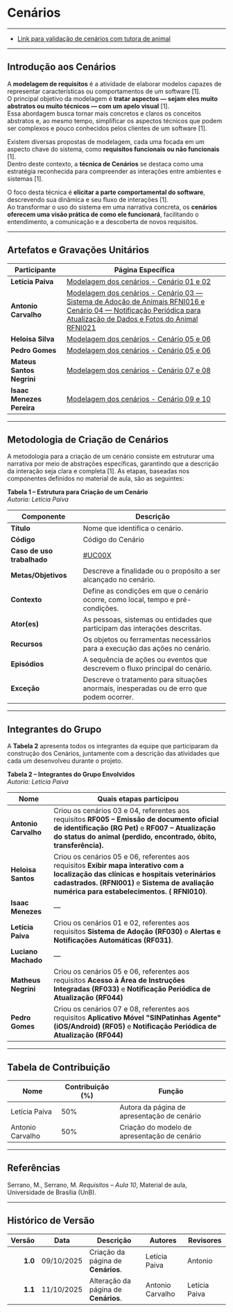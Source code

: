 # Cenários

---

* [Link para validação de cenários com tutora de animal](https://www.youtube.com/watch?v=loBusGtCcjI)

---

## Introdução aos Cenários  

A **modelagem de requisitos** é a atividade de elaborar modelos capazes de representar características ou comportamentos de um software [1].  
O principal objetivo da modelagem é **tratar aspectos — sejam eles muito abstratos ou muito técnicos — com um apelo visual** [1].  
Essa abordagem busca tornar mais concretos e claros os conceitos abstratos e, ao mesmo tempo, simplificar os aspectos técnicos que podem ser complexos e pouco conhecidos pelos clientes de um software [1].

Existem diversas propostas de modelagem, cada uma focada em um aspecto chave do sistema, como **requisitos funcionais ou não funcionais** [1].  
Dentro deste contexto, a **técnica de Cenários** se destaca como uma estratégia reconhecida para compreender as interações entre ambientes e sistemas [1].

O foco desta técnica é **elicitar a parte comportamental do software**, descrevendo sua dinâmica e seu fluxo de interações [1].  
Ao transformar o uso do sistema em uma narrativa concreta, os **cenários oferecem uma visão prática de como ele funcionará**, facilitando o entendimento, a comunicação e a descoberta de novos requisitos.

---

## Artefatos e Gravações Unitários  

| Participante | Página Específica |
|---------------|------------------|
| **Letícia Paiva** | [Modelagem dos cenários - Cenário 01 e 02](/modelagem/gravacoes/leticia/cenarios.md) |
| **Antonio Carvalho** | [Modelagem dos cenários - Cenário 03 — Sistema de Adoção de Animais RFNI016 e Cenário 04 — Notificação Periódica para Atualização de Dados e Fotos do Animal RFNI021](/modelagem/gravacoes/antonio/cenarios.md) |
| **Heloisa Silva** | [Modelagem dos cenários - Cenário 05 e 06](/modelagem/gravacoes/heloisa/cenarios.md) |
| **Pedro Gomes** | [Modelagem dos cenários - Cenário 05 e 06](/modelagem/gravacoes/pedro/cenarios.md) |
| **Mateus Santos Negrini** | [Modelagem dos cenários - Cenário 07 e 08](/modelagem/gravacoes/mateus/cenarios.md) |
| **Isaac Menezes Pereira** | [Modelagem dos cenários - Cenário 09 e 10](/modelagem/gravacoes/isaac/cenarios.md) |



---

## Metodologia de Criação de Cenários 

A metodologia para a criação de um cenário consiste em estruturar uma narrativa por meio de abstrações específicas, garantindo que a descrição da interação seja clara e completa [1]. As etapas, baseadas nos componentes definidos no material de aula, são as seguintes:

**Tabela 1 – Estrutura para Criação de um Cenário**  
*Autoria: Letícia Paiva*

| **Componente**     | **Descrição**                                                                                      |
|--------------------|----------------------------------------------------------------------------------------------------|
| **Título**         | Nome que identifica o cenário.                                                                     |
| **Código** | Código do Cenário |
| **Caso de uso trabalhado** | [#UC00X](...)|
| **Metas/Objetivos**| Descreve a finalidade ou o propósito a ser alcançado no cenário.                                   |
| **Contexto**       | Define as condições em que o cenário ocorre, como local, tempo e pré-condições.                   |
| **Ator(es)**       | As pessoas, sistemas ou entidades que participam das interações descritas.                         |
| **Recursos**       | Os objetos ou ferramentas necessários para a execução das ações no cenário.                        |
| **Episódios**      | A sequência de ações ou eventos que descrevem o fluxo principal do cenário.                        |
| **Exceção**        | Descreve o tratamento para situações anormais, inesperadas ou de erro que podem ocorrer.           |

---

## Integrantes do Grupo  

A **Tabela 2** apresenta todos os integrantes da equipe que participaram da construção dos Cenários, juntamente com a descrição das atividades que cada um desenvolveu durante o projeto.  

**Tabela 2 – Integrantes do Grupo Envolvidos**  
*Autoria: Letícia Paiva*

| **Nome**            | **Quais etapas participou** |
|---------------------|------------------------------|
| **Antonio Carvalho**| Criou os cenários 03 e 04, referentes aos requisitos **RF005 – Emissão de documento oficial de identificação (RG Pet)** e **RF007 – Atualização do status do animal (perdido, encontrado, óbito, transferência).**                           |
| **Heloisa Santos**  | Criou os cenários 05 e 06, referentes aos requisitos **Exibir mapa interativo com a localização das clínicas e hospitais veterinários cadastrados. (RFNI001)** e **Sistema de avaliação numérica para estabelecimentos. ( RFNI010)**.|
| **Isaac Menezes**   | —                            |
| **Letícia Paiva**   | Criou os cenários 01 e 02, referentes aos requisitos **Sistema de Adoção (RF030)** e **Alertas e Notificações Automáticas (RF031)**. |
| **Luciano Machado** | —                            |
| **Matheus Negrini** | Criou os cenários 05 e 06, referentes aos requisitos **Acesso à Área de Instruções Integradas (RF033)** e **Notificação Periódica de Atualização (RF044)** |
| **Pedro Gomes**     | Criou os cenários 07 e 08, referentes aos requisitos **Aplicativo Móvel "SINPatinhas Agente" (iOS/Android) (RF05)** e **Notificação Periódica de Atualização (RF044)**                        |

---

## Tabela de Contribuição

| **Nome**           | **Contribuição (%)** | **Função**                                      |
|---------------------|----------------------|-------------------------------------------------|
| Letícia Paiva       | 50%                  | Autora da página de apresentação de cenário     |
| Antonio Carvalho    | 50%                  | Criação do modelo de apresentação de cenário    |


---

## Referências  

Serrano, M., Serrano, M. *Requisitos – Aula 10*, Material de aula, Universidade de Brasília (UnB).

---

## Histórico de Versão  

| **Versão** | **Data**   | **Descrição**                                                        | **Autores** | **Revisores** |
|-----------:|------------|--------------------------------------------------------------------|--------------|---------------|
| **1.0**    | 09/10/2025 | Criação da página de **Cenários**.| Letícia Paiva | Antonio |
| **1.1**    | 11/10/2025 | Alteração da página de **Cenários**.| Antonio Carvalho | Letícia Paiva |